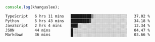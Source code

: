 ```js
console.log(khanguslee);
```

<!--START_SECTION:waka-->

```txt
TypeScript   6 hrs 11 mins   █████████▒░░░░░░░░░░░░░░░   37.02 %
Python       5 hrs 43 mins   ████████▓░░░░░░░░░░░░░░░░   34.18 %
JavaScript   2 hrs 4 mins    ███░░░░░░░░░░░░░░░░░░░░░░   12.34 %
JSON         44 mins         █░░░░░░░░░░░░░░░░░░░░░░░░   04.47 %
Markdown     36 mins         █░░░░░░░░░░░░░░░░░░░░░░░░   03.66 %
```

<!--END_SECTION:waka-->

<!--
**khanguslee/khanguslee** is a ✨ _special_ ✨ repository because its `README.md` (this file) appears on your GitHub profile.

Here are some ideas to get you started:

- 🔭 I’m currently working on ...
- 🌱 I’m currently learning ...
- 👯 I’m looking to collaborate on ...
- 🤔 I’m looking for help with ...
- 💬 Ask me about ...
- 📫 How to reach me: ...
- 😄 Pronouns: ...
- ⚡ Fun fact: ...
-->
